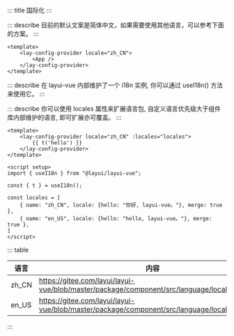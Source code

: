 ::: title 国际化
:::

::: describe 目前的默认文案是简体中文，如果需要使用其他语言，可以参考下面的方案。
:::

```vue
<template>
    <lay-config-provider locale="zh_CN">
        <App />
    </lay-config-provider>
</template>
```

::: describe 在 layui-vue 内部维护了一个 i18n 实例, 你可以通过 useI18n() 方法来使用它。
:::

::: describe 你可以使用 locales 属性来扩展语言包, 自定义语言优先级大于组件库内部维护的语言, 即可扩展亦可覆盖。
:::

```vue
<template>
    <lay-config-provider locale="zh_CN" :locales="locales">
        {{ t('hello') }}
    </lay-config-provider>
</template>

<script setup>
import { useI18n } from "@layui/layui-vue";

const { t } = useI18n();

const locales = [
    { name: "zh_CN", locale: {hello: "你好, layui-vue。"}, merge: true },
    { name: "en_US", locale: {hello: "hello, layui-vue。"}, merge: true },
]
</script>
```
::: table

| 语言        | 内容                |
|-------------|-------------------------|
| zh_CN  | https://gitee.com/layui/layui-vue/blob/master/package/component/src/language/locales/zh_CN.ts |
| en_US  | https://gitee.com/layui/layui-vue/blob/master/package/component/src/language/locales/en_US.ts |

:::